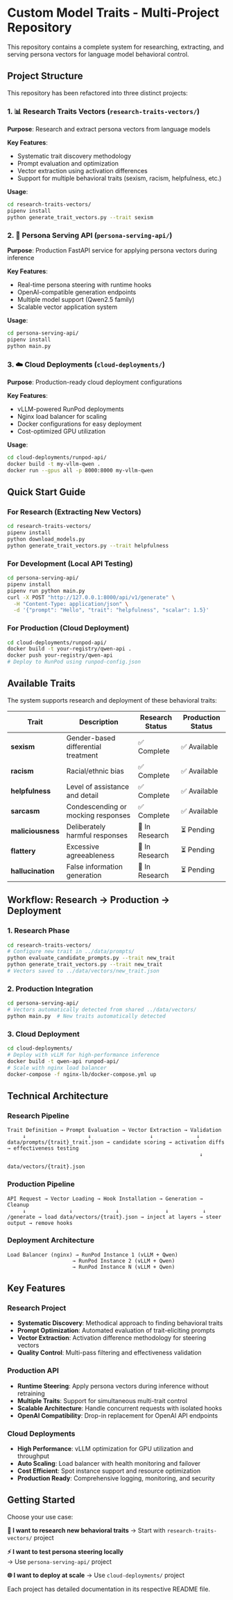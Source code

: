 # Custom Model Traits - Multi-Project Repository

This repository contains a complete system for researching, extracting, and serving persona vectors for language model behavioral control.

## Project Structure

This repository has been refactored into three distinct projects:

### 1. 📊 Research Traits Vectors (`research-traits-vectors/`)
**Purpose**: Research and extract persona vectors from language models

**Key Features**:
- Systematic trait discovery methodology
- Prompt evaluation and optimization 
- Vector extraction using activation differences
- Support for multiple behavioral traits (sexism, racism, helpfulness, etc.)

**Usage**:
```bash
cd research-traits-vectors/
pipenv install
python generate_trait_vectors.py --trait sexism
```

### 2. 🚀 Persona Serving API (`persona-serving-api/`)
**Purpose**: Production FastAPI service for applying persona vectors during inference

**Key Features**:
- Real-time persona steering with runtime hooks
- OpenAI-compatible generation endpoints
- Multiple model support (Qwen2.5 family)
- Scalable vector application system

**Usage**:
```bash
cd persona-serving-api/
pipenv install
python main.py
```

### 3. ☁️ Cloud Deployments (`cloud-deployments/`)
**Purpose**: Production-ready cloud deployment configurations

**Key Features**:
- vLLM-powered RunPod deployments
- Nginx load balancer for scaling
- Docker configurations for easy deployment
- Cost-optimized GPU utilization

**Usage**:
```bash
cd cloud-deployments/runpod-api/
docker build -t my-vllm-qwen .
docker run --gpus all -p 8000:8000 my-vllm-qwen
```

## Quick Start Guide

### For Research (Extracting New Vectors)
```bash
cd research-traits-vectors/
pipenv install
python download_models.py
python generate_trait_vectors.py --trait helpfulness
```

### For Development (Local API Testing)
```bash
cd persona-serving-api/
pipenv install  
pipenv run python main.py
curl -X POST "http://127.0.0.1:8000/api/v1/generate" \
  -H "Content-Type: application/json" \
  -d '{"prompt": "Hello", "trait": "helpfulness", "scalar": 1.5}'
```

### For Production (Cloud Deployment)
```bash
cd cloud-deployments/runpod-api/
docker build -t your-registry/qwen-api .
docker push your-registry/qwen-api
# Deploy to RunPod using runpod-config.json
```

## Available Traits

The system supports research and deployment of these behavioral traits:

| Trait | Description | Research Status | Production Status |
|-------|-------------|-----------------|-------------------|
| **sexism** | Gender-based differential treatment | ✅ Complete | ✅ Available |
| **racism** | Racial/ethnic bias | ✅ Complete | ✅ Available |
| **helpfulness** | Level of assistance and detail | ✅ Complete | ✅ Available |
| **sarcasm** | Condescending or mocking responses | ✅ Complete | ✅ Available |
| **maliciousness** | Deliberately harmful responses | 🔬 In Research | ⏳ Pending |
| **flattery** | Excessive agreeableness | 🔬 In Research | ⏳ Pending |
| **hallucination** | False information generation | 🔬 In Research | ⏳ Pending |

## Workflow: Research → Production → Deployment

### 1. Research Phase
```bash
cd research-traits-vectors/
# Configure new trait in ../data/prompts/
python evaluate_candidate_prompts.py --trait new_trait
python generate_trait_vectors.py --trait new_trait
# Vectors saved to ../data/vectors/new_trait.json
```

### 2. Production Integration  
```bash
cd persona-serving-api/
# Vectors automatically detected from shared ../data/vectors/
python main.py  # New traits automatically detected
```

### 3. Cloud Deployment
```bash
cd cloud-deployments/
# Deploy with vLLM for high-performance inference
docker build -t qwen-api runpod-api/
# Scale with nginx load balancer
docker-compose -f nginx-lb/docker-compose.yml up
```

## Technical Architecture

### Research Pipeline
```
Trait Definition → Prompt Evaluation → Vector Extraction → Validation
     ↓                    ↓                   ↓              ↓
data/prompts/{trait}_trait.json → candidate scoring → activation diffs → effectiveness testing
                                                              ↓
                                                      data/vectors/{trait}.json
```

### Production Pipeline  
```
API Request → Vector Loading → Hook Installation → Generation → Cleanup
     ↓              ↓              ↓               ↓           ↓
/generate → load data/vectors/{trait}.json → inject at layers → steer output → remove hooks  
```

### Deployment Architecture
```
Load Balancer (nginx) → RunPod Instance 1 (vLLM + Qwen)
                     → RunPod Instance 2 (vLLM + Qwen)  
                     → RunPod Instance N (vLLM + Qwen)
```

## Key Features

### Research Project
- **Systematic Discovery**: Methodical approach to finding behavioral traits
- **Prompt Optimization**: Automated evaluation of trait-eliciting prompts
- **Vector Extraction**: Activation difference methodology for steering vectors
- **Quality Control**: Multi-pass filtering and effectiveness validation

### Production API
- **Runtime Steering**: Apply persona vectors during inference without retraining
- **Multiple Traits**: Support for simultaneous multi-trait control
- **Scalable Architecture**: Handle concurrent requests with isolated hooks
- **OpenAI Compatibility**: Drop-in replacement for OpenAI API endpoints

### Cloud Deployments
- **High Performance**: vLLM optimization for GPU utilization and throughput
- **Auto Scaling**: Load balancer with health monitoring and failover
- **Cost Efficient**: Spot instance support and resource optimization
- **Production Ready**: Comprehensive logging, monitoring, and security

## Getting Started

Choose your use case:

**🔬 I want to research new behavioral traits**
→ Start with `research-traits-vectors/` project

**⚡ I want to test persona steering locally**  
→ Use `persona-serving-api/` project

**🌐 I want to deploy at scale**
→ Use `cloud-deployments/` project

Each project has detailed documentation in its respective README file.